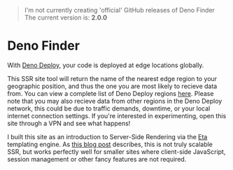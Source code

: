 > I'm not currently creating 'official' GitHub releases of Deno Finder\
> The current version is: **2.0.0**

# Deno Finder

With [Deno Deploy](https://deno.com/deploy), your code is deployed at edge locations globally.

This SSR site tool will return the name of the nearest edge region to your geographic position, and thus the one you are most likely to recieve data from. You can view a complete list of Deno Deploy regions [here](https://deno.com/deploy/docs/regions). Please note that you may also recieve data from other regions in the Deno Deploy network, this could be due to traffic demands, downtime, or your local internet connection settings. If you're interested in experimenting, open this site through a VPN and see what happens!

I built this site as an introduction to Server-Side Rendering via the [Eta](https://eta.js.org/) templating engine. As [this blog post](https://deno.com/blog/the-future-and-past-is-server-side-rendering) describes, this is not truly scalable SSR, but works perfectly well for smaller sites where client-side JavaScript, session management or other fancy features are not required.
